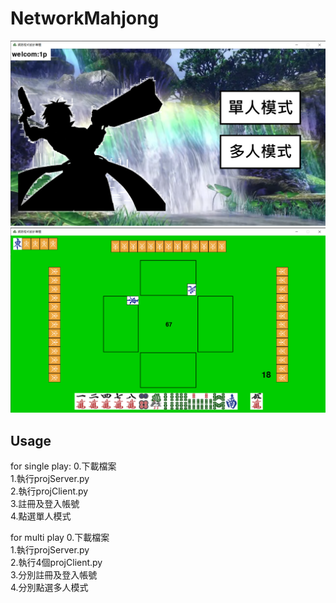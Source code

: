 # NetworkMahjong
![start](https://github.com/rex0988476/NetworkMahjong/blob/main/README/start.png)
![game](https://github.com/rex0988476/NetworkMahjong/blob/main/README/game.png)

## Usage
for single play:
0.下載檔案  
1.執行projServer.py  
2.執行projClient.py  
3.註冊及登入帳號  
4.點選單人模式  

for multi play
0.下載檔案  
1.執行projServer.py  
2.執行4個projClient.py  
3.分別註冊及登入帳號  
4.分別點選多人模式  
